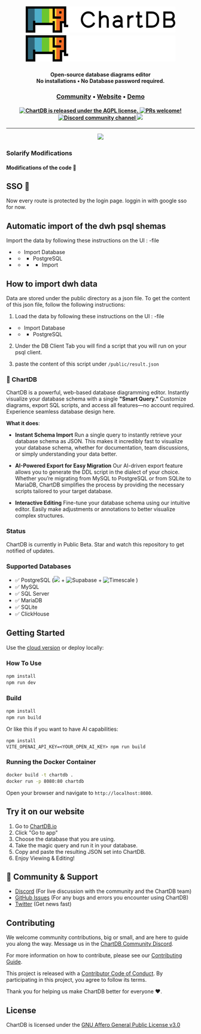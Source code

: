 <h1 align="center">
  <a href="https://chartdb.io#gh-light-mode-only">
    <img src="https://github.com/chartdb/chartdb/blob/main/src/assets/logo-light.png" width="400" height="70" alt="ChartDB">
  </a>
  <a href="https://chartdb.io##gh-dark-mode-only">
    <img src="https://github.com/chartdb/chartdb/blob/main/src/assets/logo-dark.png" width="400" height="70" alt="ChartDB">
  </a>
  <br>
</h1>

<p align="center">
  <b>Open-source database diagrams editor</b> <br />
  <b>No installations • No Database password required.</b> <br />
</p>

<h3 align="center">
  <a href="https://discord.gg/QeFwyWSKwC">Community</a>  &bull;
  <a href="https://www.chartdb.io">Website</a>  &bull;
  <a href="https://app.chartdb.io/examples">Demo</a>
</h3>

<h4 align="center">
  <a href="https://github.com/chartdb/chartdb?tab=AGPL-3.0-1-ov-file#readme">
    <img src="https://img.shields.io/github/license/chartdb/chartdb?color=blue" alt="ChartDB is released under the AGPL license." />
  </a>
  <a href="https://github.com/chartdb/chartdb/blob/main/CONTRIBUTING.md">
    <img src="https://img.shields.io/badge/PRs-Welcome-brightgreen" alt="PRs welcome!" />
  </a>
  <a href="https://discord.gg/QeFwyWSKwC">
    <img src="https://img.shields.io/discord/1277047413705670678?color=5865F2&label=Discord&logo=discord&logoColor=white" alt="Discord community channel" />
  </a>
  <a href="https://x.com/chartdb_io">
    <img src="https://img.shields.io/twitter/follow/ChartDB?style=social"/>
  </a>

</h4>

---

<p align="center">
  <img width='700px' src="./public/ChartDB.png">
</p>

### Solarify Modifications

#### Modifications of the code 🔧 

## SSO 🔑 
Now every route is protected by the login page. loggin in with google sso for now.

## Automatic import of the dwh psql shemas

Import the data by following these instructions on the UI :
-file
- - Import Database
- - - PostgreSQL
- - - - Import

## How to import dwh data
Data are stored under the public directory as a json file. To get the content of this json file, follow the following instructions:

1. Load the data by following these instructions on the UI :
-file
- - Import Database
- - - PostgreSQL

2. Under the DB Client Tab you will find a script that you will run on your psql client.

3. paste the content of this script under `/public/result.json`


### 🎉 ChartDB

ChartDB is a powerful, web-based database diagramming editor.
Instantly visualize your database schema with a single **"Smart Query."** Customize diagrams, export SQL scripts, and access all features—no account required. Experience seamless database design here.

**What it does**:

-   **Instant Schema Import**
    Run a single query to instantly retrieve your database schema as JSON. This makes it incredibly fast to visualize your database schema, whether for documentation, team discussions, or simply understanding your data better.

-   **AI-Powered Export for Easy Migration**
    Our AI-driven export feature allows you to generate the DDL script in the dialect of your choice. Whether you’re migrating from MySQL to PostgreSQL or from SQLite to MariaDB, ChartDB simplifies the process by providing the necessary scripts tailored to your target database.
-   **Interactive Editing**
    Fine-tune your database schema using our intuitive editor. Easily make adjustments or annotations to better visualize complex structures.

### Status

ChartDB is currently in Public Beta. Star and watch this repository to get notified of updates.

### Supported Databases

-   ✅ PostgreSQL (<img src="./src/assets/postgresql_logo_2.png" width="15"/> + <img src="./src/assets/supabase.png" alt="Supabase" width="15"/> + <img src="./src/assets/timescale.png" alt="Timescale" width="15"/> )
-   ✅ MySQL
-   ✅ SQL Server
-   ✅ MariaDB
-   ✅ SQLite
-   ✅ ClickHouse

## Getting Started

Use the [cloud version](https://app.chartdb.io/) or deploy locally:

### How To Use

```bash
npm install
npm run dev
```

### Build

```bash
npm install
npm run build
```

Or like this if you want to have AI capabilities:

```
npm install
VITE_OPENAI_API_KEY=<YOUR_OPEN_AI_KEY> npm run build
```

### Running the Docker Container

```bash
docker build -t chartdb .
docker run -p 8080:80 chartdb
```

Open your browser and navigate to `http://localhost:8080`.

## Try it on our website

1. Go to [ChartDB.io](https://chartdb.io)
2. Click "Go to app"
3. Choose the database that you are using.
4. Take the magic query and run it in your database.
5. Copy and paste the resulting JSON set into ChartDB.
6. Enjoy Viewing & Editing!

## 💚 Community & Support

-   [Discord](https://discord.gg/QeFwyWSKwC) (For live discussion with the community and the ChartDB team)
-   [GitHub Issues](https://github.com/chartdb/chartdb/issues) (For any bugs and errors you encounter using ChartDB)
-   [Twitter](https://x.com/chartdb_io) (Get news fast)

## Contributing

We welcome community contributions, big or small, and are here to guide you along
the way. Message us in the [ChartDB Community Discord](https://discord.gg/QeFwyWSKwC).

For more information on how to contribute, please see our
[Contributing Guide](/CONTRIBUTING.md).

This project is released with a [Contributor Code of Conduct](/CODE_OF_CONDUCT.md).
By participating in this project, you agree to follow its terms.

Thank you for helping us make ChartDB better for everyone :heart:.

## License

ChartDB is licensed under the [GNU Affero General Public License v3.0](LICENSE)
